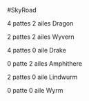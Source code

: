 #SkyRoad 

4 pattes 2 ailes
Dragon

2 pattes 2 ailes
Wyvern

4 pattes 0 aile
Drake

0 patte 2 ailes
Amphithere

2 pattes 0 aile
Lindwurm

0 patte 0 aile
Wyrm